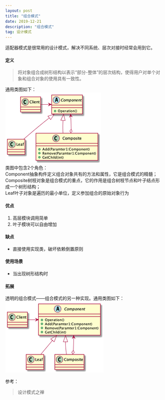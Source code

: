 ```yaml
---
layout: post
title: "组合模式"
date: 2019-12-21
description: "组合模式"
tag: 设计模式
---  
```


适配器模式是很常用的设计模式，解决不同系统、层次对接时经常会用到它。
#### 定义
> 将对象组合成树形结构以表示“部分-整体”的层次结构，使得用户对单个对象和组合对象的使用具有一致性。

通用类图如下：  
![](/images/posts/designpattern/composite1.png)  
类图中包含2个角色：  
Component抽象构件定义组合对象共有的方法和属性，它是组合模式的精髓；  
Composite树枝对象是组合模式的重点，它的作用是组合树枝节点和叶子结点形成一个树形结构；  
Leaf叶子对象是遍历的最小单位，定义参加组合的原始对象行为

#### 优点
1. 高层模块调用简单
2. 叶子模块可以自由增加

#### 缺点
- 直接使用实现类，破坏依赖倒置原则

#### 使用场景
- 当出现树形结构时

#### 拓展
透明的组合模式——组合模式的另一种实现。通用类图如下：  
![](/images/posts/designpattern/composite2.png)  

参考：
> 设计模式之禅